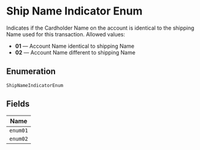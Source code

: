 
# Ship Name Indicator Enum

Indicates if the Cardholder Name on the account is identical to the shipping Name used for this transaction.
Allowed values:

* **01** — Account Name identical to shipping Name
* **02** — Account Name different to shipping Name

## Enumeration

`ShipNameIndicatorEnum`

## Fields

| Name |
|  --- |
| `enum01` |
| `enum02` |

